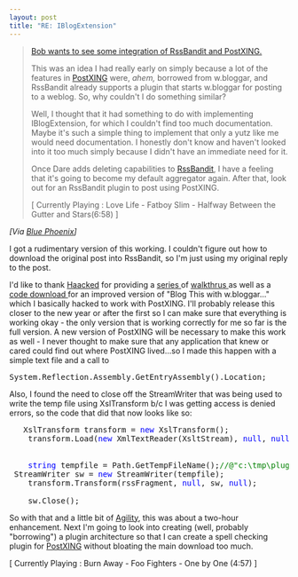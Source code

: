 ```yaml
---
layout: post
title: "RE: IBlogExtension"	
---
```

<blockquote xmlns:xhtml="http://www.w3.org/1999/xhtml">
  <p xmlns="http://www.w3.org/1999/xhtml"><a href="http://yexley.net/blogs/bob/archive/2004/11/30/958.aspx">Bob wants to 
  see some integration of RssBandit and PostXING.</a> </p>
  <p xmlns="http://www.w3.org/1999/xhtml">This was an idea I had really early on 
  simply because a lot of the features in <a href="http://PostXING.url123.com/main">PostXING</a> were, <em>ahem, 
  </em>borrowed from w.bloggar, and RssBandit already supports a plugin that 
  starts w.bloggar for posting to a weblog. So, why couldn't I do something 
  similar? </p>
  <p xmlns="http://www.w3.org/1999/xhtml">Well, I thought that it had something 
  to do with implementing IBlogExtension, for which I couldn't find too much 
  documentation. Maybe it's such a simple thing to implement that only a 
  yutz like me would need documentation. I honestly don't know and haven't 
  looked into it too much simply because I didn't have an immediate need for it. 
  </p>
  <p xmlns="http://www.w3.org/1999/xhtml">Once Dare adds deleting capabilities 
  to <a href="http://rssbandit.org/">RssBandit</a>, I have a feeling that it's 
  going to become my default aggregator again. After that, look out for an 
  RssBandit plugin to post using PostXING.</p>
  <p class="media" xmlns="http://www.w3.org/1999/xhtml">[ Currently Playing : Love 
  Life - Fatboy Slim - Halfway Between the Gutter and Stars(6:58) 
  ]</p></blockquote>
  
  <i>[Via <a href="http://www.chrisfrazier.net/blog/posts/638.aspx">Blue 
Phoenix</a>]</i> 

I got a rudimentary version of this working. I couldn't figure out how to 
download the original post into RssBandit, so I'm just using my original reply 
to the post.

I'd like to thank <a href="http://haacked.com/">Haacked</a> for 
providing a <a href="http://haacked.com/archive/2004/06/19/651.aspx">series 
</a>of <a href="http://www.rssbandit.org/docs/html/advanced/building_and_using_bandit_plugins.htm">walkthrus 
</a>as well as a <a href="http://haacked.com/archive/2004/12/04/1697.aspx">code 
download </a>for an improved version of "Blog This with w.bloggar..." which I 
basically hacked to work with PostXING. I'll probably release this closer to the 
new year or after the first so I can make sure that everything is working okay 
- the only version that is working correctly for me so far is the full 
version. A new version of PostXING will be necessary to make this work as well - 
I never thought to make sure that any application that knew or cared could find 
out where PostXING lived...so I made this happen with a simple text file and a 
call to 

<pre>System.Reflection.Assembly.GetEntryAssembly().Location;</pre>

Also, I found the need to close off the StreamWriter that was 
being used to write the temp file using XslTransform b/c I was getting access is 
denied errors, so the code that did that now looks like so:

<pre>	XslTransform transform = <span style="COLOR: blue">new</span> XslTransform();
	transform.Load(<span style="COLOR: blue">new</span> XmlTextReader(XsltStream), <span style="COLOR: blue">null</span>, <span style="COLOR: blue">null</span>);


	<span style="COLOR: blue">string</span> tempfile = Path.GetTempFileName();<span style="COLOR: green">//@"c:\tmp\plugin\" + this.BlogType.ToString() + ".html";  
</span>	StreamWriter sw = <span style="COLOR: blue">new</span> StreamWriter(tempfile);
	transform.Transform(rssFragment, <span style="COLOR: blue">null</span>, sw, <span style="COLOR: blue">null</span>);

	sw.Close();</pre>
  
So with that and a little bit of <a href="http://blogs.msdn.com/smourier/archive/2003/06/04/8265.aspx">Agility</a>, 
this was about a two-hour enhancement. Next I'm going to look into creating 
(well, probably "borrowing") a plugin architecture so that I can create a spell 
checking plugin for <a href="http://PostXING.url123.com/main">PostXING</a> without bloating the 
main download too much.

<p class="media">[ Currently Playing : Burn Away - Foo Fighters - One by One 
(4:57) ]</p>